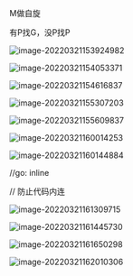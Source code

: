 M做自旋

有P找G，没P找P

![image-20220321153924982](/Users/kestrel/developer/nrookie.github.io/collections/go/xunlianying/runtime/image-20220321153924982.png)





![image-20220321154053371](/Users/kestrel/developer/nrookie.github.io/collections/go/xunlianying/runtime/image-20220321154053371.png)



![image-20220321154616837](/Users/kestrel/developer/nrookie.github.io/collections/go/xunlianying/runtime/image-20220321154616837.png)



![image-20220321155307203](/Users/kestrel/developer/nrookie.github.io/collections/go/xunlianying/runtime/image-20220321155307203.png)



![image-20220321155609837](/Users/kestrel/developer/nrookie.github.io/collections/go/xunlianying/runtime/image-20220321155609837.png)



![image-20220321160014253](/Users/kestrel/developer/nrookie.github.io/collections/go/xunlianying/runtime/image-20220321160014253.png)



![image-20220321160144884](/Users/kestrel/developer/nrookie.github.io/collections/go/xunlianying/runtime/image-20220321160144884.png)





//go: inline

// 防止代码内连

![image-20220321161309715](/Users/kestrel/developer/nrookie.github.io/collections/go/xunlianying/runtime/image-20220321161309715.png)



![image-20220321161445730](/Users/kestrel/developer/nrookie.github.io/collections/go/xunlianying/runtime/image-20220321161445730.png)



![image-20220321161650298](/Users/kestrel/developer/nrookie.github.io/collections/go/xunlianying/runtime/image-20220321161650298.png)



![image-20220321162010306](/Users/kestrel/developer/nrookie.github.io/collections/go/xunlianying/runtime/image-20220321162010306.png)





